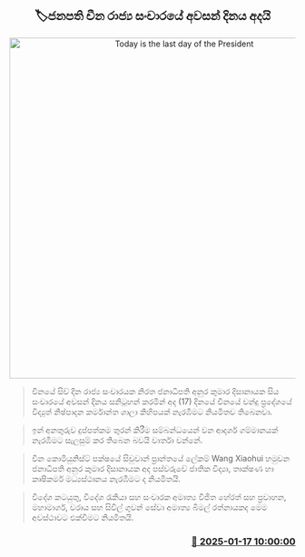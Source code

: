 <p align='center'><b><h2 align='center' title='Today is the last day of the President's state visit to China.'>🏷ජනපති  චීන රාජ්‍ය සංචාරයේ අවසන් දිනය අදයි</h2></b></p>
<p align='center'><img src='https://helakuru.sgp1.cdn.digitaloceanspaces.com/esana/images/lib/anura-president-new-thumb.jpg' width='600' alt='Today is the last day of the President's state visit to China.'></p>

> චීනයේ සිව් දින රාජ්‍ය සංචාරයක නිරත ජනාධිපති අනුර කුමාර දිසානායක සිය සංචාරයේ අවසන් දිනය සනිටුහන් කරමින් අද (17) දිනයේ චීනයේ චන්දු ප්‍රදේශයේ විද්‍යුත් නිෂ්පාදන කර්මාන්ත ශාලා කිහිපයක් නැරඹීමට නියමිතව තිබෙනවා.

> ඉන් අනතුරුව දුප්පත්කම තුරන් කිරීම සම්බන්ධයෙන් වන ආදර්ශ ගම්මානයක් නැරඹීමට සැලසුම් කර තිබෙන බවයි වාර්තා වන්නේ.

> චීන කොමියුනිස්ට් පක්ෂයේ සිචුවාන් ප්‍රාන්තයේ ලේකම් Wang Xiaohui හමුවන ජනාධිපති අනුර කුමාර දිසානායක අද පස්වරුවේ ජාතික විද්‍යා, තාක්ෂණ හා කෘෂිකර්ම මධ්‍යස්ථානය නැරඹීමට ද නියමිතයි.

> විදේශ කටයුතු, විදේශ රැකියා සහ සංචාරක අමාත්‍ය විජිත හේරත් සහ ප්‍රවාහන, මහාමාර්ග, වරාය සහ සිවිල් ගුවන් සේවා අමාත්‍ය බිමල් රත්නායකද මෙම අවස්ථාවට එක්වීමට නියමිතයි.



<h3 align='right'><a href='https://www.helakuru.lk/esana/p/106645/'>📅 2025-01-17 10:00:00</a></h3>
